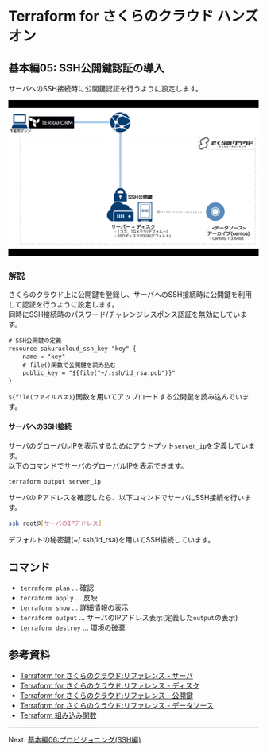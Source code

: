 # Terraform for さくらのクラウド ハンズオン

## 基本編05: SSH公開鍵認証の導入 

サーバへのSSH接続時に公開鍵認証を行うように設定します。

![基本編05](../images/05.png "基本編05")

### 解説

さくらのクラウド上に公開鍵を登録し、サーバへのSSH接続時に公開鍵を利用して認証を行うように設定します。  
同時にSSH接続時のパスワード/チャレンジレスポンス認証を無効にしています。

```hcl
# SSH公開鍵の定義
resource sakuracloud_ssh_key "key" {
    name = "key"
    # file()関数で公開鍵を読み込む
    public_key = "${file("~/.ssh/id_rsa.pub")}"
}
```

`${file(ファイルパス)}`関数を用いてアップロードする公開鍵を読み込んでいます。

#### サーバへのSSH接続

サーバのグローバルIPを表示するためにアウトプット`server_ip`を定義しています。  
以下のコマンドでサーバのグローバルIPを表示できます。

```bash
terraform output server_ip
```

サーバのIPアドレスを確認したら、以下コマンドでサーバにSSH接続を行います。

```bash
ssh root@[サーバのIPアドレス] 
```

デフォルトの秘密鍵(~/.ssh/id_rsa)を用いてSSH接続しています。

## コマンド

* `terraform plan` … 確認
* `terraform apply` … 反映
* `terraform show` … 詳細情報の表示
* `terraform output` … サーバのIPアドレス表示(定義した`output`の表示)
* `terraform destroy` … 環境の破棄


## 参考資料

- [Terraform for さくらのクラウド:リファレンス - サーバ](https://yamamoto-febc.github.io/terraform-provider-sakuracloud/configuration/resources/server/)
- [Terraform for さくらのクラウド:リファレンス - ディスク](https://yamamoto-febc.github.io/terraform-provider-sakuracloud/configuration/resources/disk/)
- [Terraform for さくらのクラウド:リファレンス - 公開鍵](https://yamamoto-febc.github.io/terraform-provider-sakuracloud/configuration/resources/ssh_key/)
- [Terraform for さくらのクラウド:リファレンス - データソース](https://yamamoto-febc.github.io/terraform-provider-sakuracloud/configuration/resources/data_resource/)
- [Terraform 組み込み関数](https://www.terraform.io/docs/configuration/interpolation.html#built-in-functions)

---

Next: [基本編06:プロビジョニング(SSH編)](../06_provisioning_ssh)
